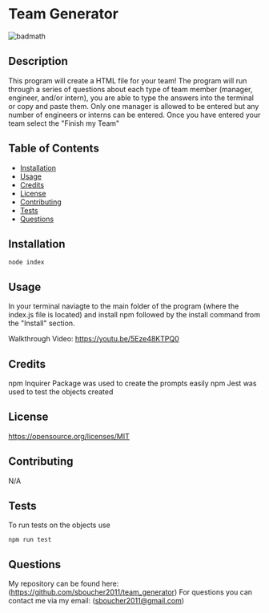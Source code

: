 # Team Generator

![badmath](https://img.shields.io/badge/license-MIT-green)

## Description
This program will create a HTML file for your team! The program will run through a series of questions about each type of team member (manager, engineer, and/or intern), you are able to type the answers into the terminal or copy and paste them. Only one manager is allowed to be entered but any number of engineers or interns can be entered. Once you have entered your team select the "Finish my Team"

## Table of Contents
* [Installation](#installation)
* [Usage](#usage)
* [Credits](#credits)
* [License](#license)
* [Contributing](#contributing)
* [Tests](#tests)
* [Questions](#questions)

## Installation
```shell
node index
```

## Usage
In your terminal naviagte to the main folder of the program (where the index.js file is located) and install npm followed by the install command from the "Install" section.

Walkthrough Video:
https://youtu.be/5Eze48KTPQ0

## Credits
npm Inquirer Package was used to create the prompts easily
npm Jest was used to test the objects created

## License
https://opensource.org/licenses/MIT
  

## Contributing
N/A

## Tests
To run tests on the objects use 
```shell
npm run test
```

## Questions
My repository can be found here: (https://github.com/sboucher2011/team_generator)
For questions you can contact me via my email: (sboucher2011@gmail.com)
  
